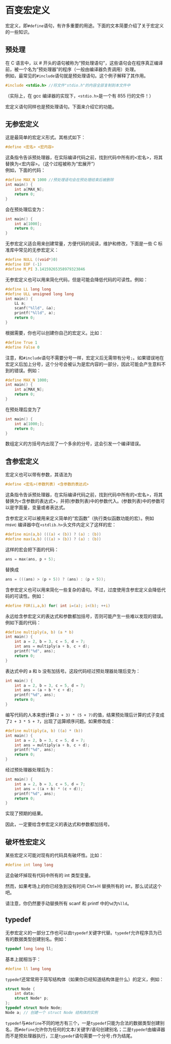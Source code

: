 # 百变宏定义
宏定义，即`#define`语句，有许多重要的用途。下面的文本简要介绍了关于宏定义的一些知识。

## 预处理
在 C 语言中，以 # 开头的语句被称为“预处理语句”，这些语句会在程序真正编译前，被一个名为“预处理器”的程序（一般由编译器负责调用）处理。  
例如，最常见的`#include`语句就是预处理语句。这个例子解释了其作用。
```C
#include <stdio.h> //将文件"stdio.h"的内容全部复制到本文件中
```
（实际上，在 gcc 编译器的实现下，`<stdio.h>`是一个有 855 行的文件！）

宏定义语句同样也是预处理语句。下面来介绍它的功能。

## 无参宏定义
这是最简单的宏定义形式。其格式如下：
```C
#define <宏名> <宏内容>
```
这条指令告诉预处理器，在实际编译代码之前，找到代码中所有的<宏名>，将其替换为<宏内容>。（这个过程被称为“宏展开”）  
例如，下面的代码：
```C
#define MAX_N 1000 //预处理语句会在预处理结束后被删除
int main() {
    int a[MAX_N];
    return 0;
}
```
会在预处理后变为：
```C
int main() {
    int a[1000];
    return 0;
}
```

无参宏定义适合用来创建常量，方便代码的阅读，维护和修改，下面是一些 C 标准库中常见的无参宏定义：
```C
#define NULL ((void*)0)
#define EOF (-1)
#define M_PI 3.14159265358979323846
```
无参宏定义也可以用来简化代码，但是可能会降低代码的可读性。例如：
```C
#define LL long long
#define ULL unsigned long long
int main() {
    LL a;
    scanf("%lld", &a);
    printf("%lld", a);
    return 0;
}
```
根据需要，你也可以创建你自己的宏定义。比如：
```C
#define True 1
#define False 0
```

注意，和`#include`语句不需要分号一样，宏定义后无需带有分号`;`。如果错误地在宏定义后加上分号，这个分号会被认为是宏内容的一部分，因此可能会产生意料不到的错误。例如：
```C
#define MAX_N 1000;
int main() {
    int a[MAX_N];
    return 0;
}
```
在预处理后变为了
```C
int main() {
    int a[1000;];
    return 0;
}
```
数组定义的方括号内出现了一个多余的分号，这会引发一个编译错误。

## 含参宏定义
宏定义也可以带有参数，其语法为
```C
#define <宏名>(参数列表) <含参数的表达式>
```
这条指令告诉预处理器，在实际编译代码之前，找到代码中所有的<宏名>，将其替换为<含参数的表达式>，并把(参数列表)中的参数代入。(参数列表)中的参数可以是字面量，变量或者表达式。  

含参宏定义可以被用来定义简单的“宏函数”（执行类似函数功能的宏）。例如 msvc 编译器中在`<stdlib.h>`头文件内定义了这样的宏：
```C
#define min(a,b) (((a) < (b)) ? (a) : (b))
#define max(a,b) (((a) > (b)) ? (a) : (b))
```
这样的宏会把下面的代码：
```C
ans = max(ans, p + 5);
```
替换成
```C
ans = (((ans) > (p + 5)) ? (ans) : (p + 5));
```

含参宏定义也可以用来简化一些复杂的语句。不过，过度使用含参宏定义会降低代码的可读性。例如：
```C
#define FOR(i,a,b) for( int i=(a); i<(b); ++i)
```

永远给含参宏定义的表达式和参数都加括号，否则可能产生一些难以发现的错误。例如下面的代码：
```C
#define multiply(a, b) (a * b)
int main() {
    int a = 2, b = 3, c = 5, d = 7;
    int ans = multiply(a + b, c + d);
    printf("%d", ans);
    return 0;
}
```
表达式中的 a 和 b 没有加括号。这段代码经过预处理器处理后变为：
```C
int main() {
    int a = 2, b = 3, c = 5, d = 7;
    int ans = (a + b * c + d);
    printf("%d", ans);
    return 0;
}
```
编写代码的人本来想计算`(2 + 3) * (5 + 7)`的值，结果预处理后计算的式子变成了`2 + 3 * 5 + 7`，出现了运算顺序问题。如果修改成：
```C
#define multiply(a, b) ((a) * (b))
int main() {
    int a = 2, b = 3, c = 5, d = 7;
    int ans = multiply(a + b, c + d);
    printf("%d", ans);
    return 0;
}
```
经过预处理器处理后为：
```C
int main() {
    int a = 2, b = 3, c = 5, d = 7;
    int ans = ((a + b) * (c + d));
    printf("%d", ans);
    return 0;
}
```
实现了预期的结果。  

因此，一定要给含参宏定义的表达式和参数都加括号。

## 破坏性宏定义
某些宏定义可能对现有的代码具有破坏性。比如：
```C
#define int long long
```
这会破坏掉现有代码中所有的 int 类型变量。  

然而，如果考场上的你已经急到没有时间 Ctrl+H 替换所有的 int，那么试试这个吧。

请注意，你仍然要手动替换所有 scanf 和 printf 中的`%d`为`%lld`。

## typedef

无参宏定义的一部分工作也可以由`typedef`关键字代替。`typedef`允许程序员为已有的数据类型创建别名。例如：
```C
typedef long long ll;
```
基本上就相当于：
```C
#define ll long long
```
`typedef`还常常用于简写结构体（如果你已经知道结构体是什么）的定义，例如：
```C
struct Node {
    int data;
    struct Node* p;
};
typedef struct Node Node;
Node a; // 创建一个 struct Node 结构体的实例
```

`typedef`与`#define`不同的地方有三个，一是`typedef`只能为合法的数据类型创建别名，而`#define`允许你为任何的文本/关键字/语句创建别名；二是`typedef`由编译器而不是预处理器执行，三是`typedef`语句需要一个分号`;`作为结尾。